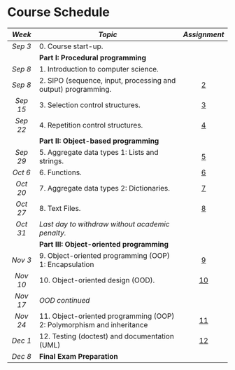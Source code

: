 # Course Schedule

_Week_ | _Topic_                    | _Assignment_
:-----:|--------------------------|:---------------------:
_Sep 3_ | 0.  Course start-up.              | &nbsp;
&nbsp; | **Part I: Procedural programming**  |
_Sep 8_ | 1.  Introduction to computer science.      | &nbsp;
_Sep 8_ | 2.  SIPO (sequence, input, processing and output) programming.       | [2](../02_SIPO/90_Assignment_2.md)
_Sep 15_ | 3.  Selection control structures. | [3](../03_Selection/90_Assignment_3.md)
_Sep 22_ | 4.  Repetition control structures.           | [4](../04_Repetition/90_Assignment_4.md)
&nbsp; | **Part II: Object-based programming**           | &nbsp;
_Sep 29_ | 5.  Aggregate data types 1: Lists and strings. | [5](../05_Lists_and_Strings/90_Assignment_5.md)
_Oct 6_ | 6.  Functions.                    | [6](../06_Functions/90_Assignment_6.md)
_Oct 20_ | 7.  Aggregate data types 2: Dictionaries.      | [7](../07_Dictionaries/90_Assignment_7.md)
_Oct 27_ | 8.  Text Files.                   | [8](../08_Persistence/90_Assignment_8.md)
_Oct 31_ | _Last day to withdraw without academic penalty._    | &nbsp;
&nbsp; | **Part III: Object-oriented programming**     | &nbsp; 
_Nov 3_ | 9.  Object-oriented programming (OOP) 1: Encapsulation  | [9](../09_OOP1_Encapsulation/90_Assignment_9.md)
_Nov 10_ | 10. Object-oriented design (OOD). | [10]()
_Nov 17_ | _OOD  continued_                    | &nbsp;
_Nov 24_ | 11. Object-oriented programming (OOP) 2: Polymorphism and inheritance  | [11]()
_Dec 1_ | 12. Testing (doctest) and documentation (UML)     | [12]()
_Dec 8_ | **Final Exam Preparation**               | &nbsp;
